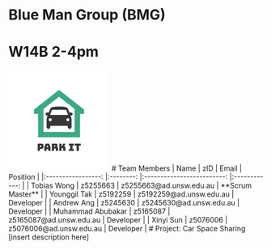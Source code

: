 # Blue Man Group (BMG) 
# W14B 2-4pm 
<img src="assets/Park%20it%20Logo.png">
# Team Members
|        Name       	|    zID   	|           Email           	|   Position   	|
|:-----------------:	|:--------:	|:-------------------------:	|:------------:	|
|    Tobias Wong    	| z5255663 	|  z5255663@ad.unsw.edu.au  	| **Scrum Master** 	|
|    Younggil Tak   	| z5192259 	|   z5192259@ad.unsw.edu.au 	|   Developer  	|
|     Andrew Ang    	| z5245630 	|  z5245630@ad.unsw.edu.au  	|   Developer  	|
| Muhammad Abubakar 	| z5165087 	|  z5165087@ad.unsw.edu.au  	|   Developer  	|
|     Xinyi Sun     	| z5076006 	|  z5076006@ad.unsw.edu.au  	|   Developer  	|
# Project: Car Space Sharing
[insert description here]

